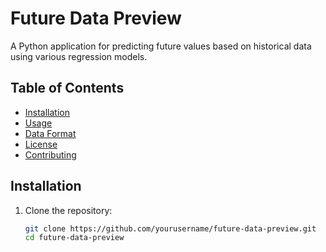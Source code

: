 # Future Data Preview

A Python application for predicting future values based on historical data using various regression models.

## Table of Contents

- [Installation](#installation)
- [Usage](#usage)
- [Data Format](#data-format)
- [License](#license)
- [Contributing](#contributing)

## Installation

1. Clone the repository:

   ```bash
   git clone https://github.com/yourusername/future-data-preview.git
   cd future-data-preview
